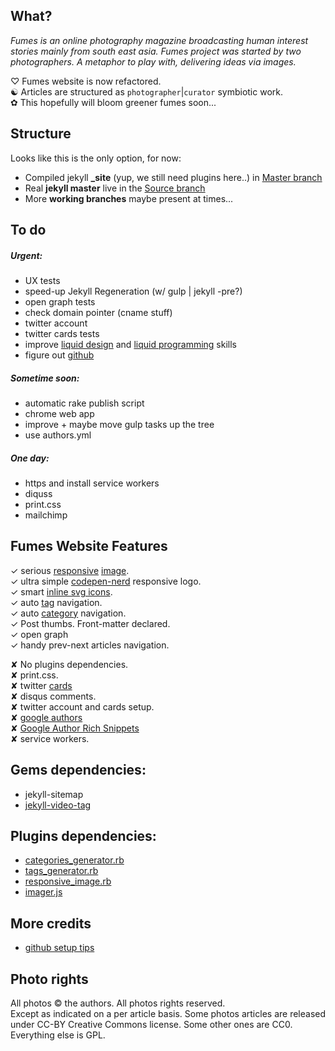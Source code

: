 ## What?_Fumes is an online photography magazine broadcasting human interest stories mainly from south east asia._ _Fumes project was started by two photographers. A metaphor to play with, delivering ideas via images._
♡ Fumes website is now refactored.  ☯ Articles are structured as `photographer`|`curator` symbiotic work.  ✿ This hopefully will bloom greener fumes soon...## StructureLooks like this is the only option, for now:
- Compiled jekyll **_site** (yup, we still need plugins here..) in [Master branch](https://github.com/fumes/fumes.github.io/tree/master) - Real **jekyll master** live in the [Source branch](https://github.com/fumes/fumes.github.io/tree/source)- More **working branches** maybe present at times...## To do##### Urgent:- UX tests
- speed-up Jekyll Regeneration (w/ gulp | jekyll -pre?)
- open graph tests- check domain pointer (cname stuff)- twitter account- twitter cards tests- improve [liquid design](https://github.com/Shopify/liquid/wiki/Liquid-for-Designers) and [liquid programming](https://github.com/Shopify/liquid/wiki/Liquid-for-Programmers) skills
- figure out [github](https://help.github.com/) ##### Sometime soon:- automatic rake publish script- chrome web app- improve + maybe move gulp tasks up the tree- use authors.yml##### One day:- https and install service workers
- diquss
- print.css
- mailchimp## Fumes Website Features   ✓ serious [responsive](https://github.com/wildlyinaccurate/jekyll-responsive-image) [image](https://github.com/BBC-News/Imager.js/).  ✓ ultra simple [codepen-nerd](http://codepen.io/rokma/full/pJBXbg/) responsive logo.  ✓ smart [inline svg icons](https://github.com/eduardoboucas/eduardoboucas.github.io/tree/master/_includes/svg).  ✓ auto [tag](http://geoexamples.com/other/2015/06/04/Jekyll-tags-plugin-gh-pages.html) navigation.  ✓ auto [category](http://geoexamples.com/other/2015/06/04/Jekyll-tags-plugin-gh-pages.html) navigation.  ✓ Post thumbs. Front-matter declared.  ✓ open graph  ✓ handy prev-next articles navigation.
✘ No plugins dependencies.  ✘ print.css.  ✘ twitter [cards](https://github.com/merlos/jekyll-auto-image#example-using-twitter-cards)  ✘ disqus comments.  ✘ twitter account and cards setup.  ✘ [google authors](http://milanaryal.com/2015/integrating-social-meta-tags-into-jekyll/#integrating-google-authorship-into-jekyll)  ✘ [Google Author Rich Snippets](http://davidensinger.com/2013/05/setting-up-google-author-rich-snippets/)  ✘ service workers.## Gems dependencies:
- jekyll-sitemap- [jekyll-video-tag](https://github.com/danbee/jekyll-video-tag ) ## Plugins dependencies:
- [categories_generator.rb](http://geoexamples.com/other/2015/06/04/Jekyll-tags-plugin-gh-pages.html)
- [tags_generator.rb](http://geoexamples.com/other/2015/06/04/Jekyll-tags-plugin-gh-pages.html)
- [responsive_image.rb](https://github.com/wildlyinaccurate/jekyll-responsive-image)
- [imager.js](https://github.com/BBC-News/Imager.js/)## More credits- [github setup tips](http://ixti.net/software/2013/01/28/using-jekyll-plugins-on-github-pages.html)## Photo rightsAll photos © the authors. All photos rights reserved.  
Except as indicated on a per article basis. Some photos articles are released under CC-BY Creative Commons license. Some other ones are CC0. Everything else is GPL.